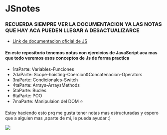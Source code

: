 # JSnotes
### RECUERDA SIEMPRE VER LA DOCUMENTACION YA LAS NOTAS QUE HAY ACA PUEDEN LLEGAR A DESACTUALIZARCE 
* <a href="https://developer.mozilla.org/es/docs/Web/JavaScript/Reference/Template_literals">Link de documentacion oficial de JS</a>
<h4>En este repositorio tenemos notas con ejercicios de JavaScript aca mas que todo veremos esos conceptos de Js de forma practica</h4>
<ul>
  <li>1raParte: Variables-Funciones</li>
  <li>2daParte: Scope-hoisting-Coercion&Concatenacion-Operators</li>
  <li>3raParte: Condicionales-Switch</li>
  <li>4taParte: Arrays-ArraysMethods</li>
  <li>5taParte: Bucles</li>
  <li>6taParte: POO</li>
  <li>7maParte: Manipulaion del DOM ⭐️</li>
</ul>

Estoy haciendo esto prq me gusta tener notas mas estructuradas y espero que a alguien mas ,aparte de mi, le pueda ayudar :)

<img src='https://camo.githubusercontent.com/bdd38b0c65d47c7cba62b60617adffedb3a48d1ac6e77501b990fffb1e52815c/68747470733a2f2f6d69726f2e6d656469756d2e636f6d2f6d61782f333230302f312a4f463078454d6b5742762d36397a766d4e73365244512e676966'> 
